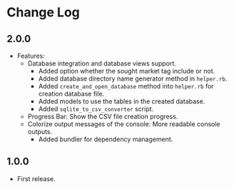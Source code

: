 # Change Log

## 2.0.0
* Features:
  * Database integration and database views support.
    * Added option whether the sought market tag include or not.
    * Added database directory name generator method in `helper.rb`.
    * Added `create_and_open_database` method into `helper.rb` for creation 
      database file.
    * Added models to use the tables in the created database.
    * Added `sqlite_to_csv_converter` script.
  * Progress Bar: Show the CSV file creation progress.
  * Colorize output messages of the console: More readable console outputs.
    * Added bundler for dependency management.

## 1.0.0
* First release.
